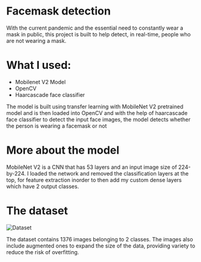 # Facemask detection

With the current pandemic and the essential need to constantly wear a mask in public, this project is built to help detect, in real-time, people who are not wearing a mask.

# What I used:

* Mobilenet V2 Model 
* OpenCV
* Haarcascade face classifier

The model is built using transfer learning with MobileNet V2 pretrained model and is then loaded into OpenCV and with the help of haarcascade face classifier to detect the input face images, the model detects whether the person is wearing a facemask or not

# More about the model

MobileNet V2 is a CNN that has 53 layers and an input image size of 224-by-224. I loaded the network and removed the classification layers at the top, for feature extraction inorder to then add my custom dense layers which have 2 output classes. 

# The dataset

![Dataset](https://drive.google.com/uc?export=view&id=1MA_oPKL7yU-lrgXiV4UDK-7q04jO0JZY)

The dataset contains 1376 images belonging to 2 classes. The images also include augmented ones to expand the size of the data, providing variety to reduce the risk of overfitting. 


